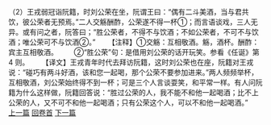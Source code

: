 （2）王戎弱冠诣阮籍，时刘公荣在坐，阮谓王曰：“偶有二斗美酒，当与君共饮，彼公荣者无预焉。”二人交觞酬酢，公荣遂不得一杯①；而言语谈戏，三人无异。或有问之者，阮答曰；“胜公荣者，不得不与饮酒；不如公荣者，不可不与饮酒；唯公荣可不与饮酒②。”
　　【注释】①交觞：互相敬酒。觞，酒杯。酬酢：宾主互相敬酒。
　　②“胜公荣”句：是借用刘公荣的话开玩笑。参看《任诞》第4 则。
　　【译文】王戎青年时代去拜访阮籍，这时刘公荣也在座，阮籍对王戎说：“碰巧有两斗好酒，该和您一起喝，那个公荣不要参加进来。”两人频频举杯，互相敬酒，刘公荣始终得不到一杯；可是三个人言谈耍笑，和平常一样。有人问阮籍为什么这样做，阮籍回答说：“胜过公荣的人，我不能不和他一起喝酒；比不上公荣的人，又不可不和他一起喝酒；只有公荣这个人，可以不和他一起喝酒。”
<br>[上一篇](24_01) [回卷首](24_00) [下一篇](24_03)
